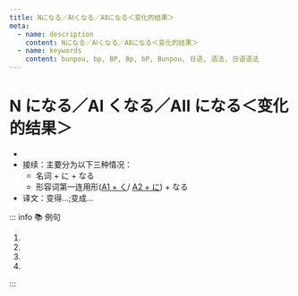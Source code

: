 ```yaml
---
title: Nになる／AⅠくなる／AⅡになる＜变化的结果＞
meta:
  - name: description
    content: Nになる／AⅠくなる／AⅡになる＜变化的结果＞
  - name: keywords
    content: bunpou, bp, BP, Bp, bP, Bunpou, 日语, 语法, 日语语法
---
```


# N になる／AⅠ くなる／AⅡ になる＜变化的结果＞

* <grammer-content sentence="意义：表示变化的结果。其中，**なる** 是个动词，意思是**变成，变化，成为**。" />
* 接续：主要分为以下三种情况：
  * 名词 + に + なる
  * 形容词第一连用形([A1 + く](../../adjective.md#一类形容词连用形)/ [A2 + に](../../adjective.md#二类形容词连用形)) + なる
* 译文：变得...;变成...

::: info :books: 例句

1. <grammer-content id='1-7-7-0' sentence="そろそろ11[時/じ]**になりますね**。" trans='马上就要到11点了。' />
2. <grammer-content id='1-7-7-1' sentence="[肌/はだ]がきれい**になったよ**。" trans='皮肤变漂亮了。' />
3. <grammer-content id='1-7-7-2' sentence="おなかがいっぱい**になりました**。" trans='我吃饱了。（我一碗饭都吃不下了）' />
4. <grammer-content id='1-7-7-3' sentence="[北京/ぺきん]は[寒/さむ]**くなりました**。" trans='北京降温了。' />

:::
